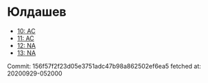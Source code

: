 # Юлдашев
- [10: AC](10.md)
- [11: AC](11.md)
- [12: NA](12.md)
- [13: NA](13.md)

Commit: 156f57f2f23d05e3751adc47b98a862502ef6ea5
 fetched at: 20200929-052000

